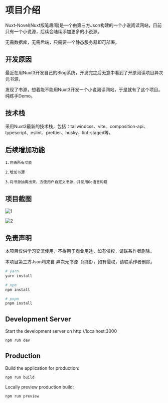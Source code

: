 # 项目介绍

Nuxt-Novel(Nuxt版笔趣阁)是一个由第三方Json构建的一个小说阅读网站，目前只有一个小说源，后续会陆续添加更多的小说源。

无需数据库，无需后端，只需要一个静态服务器即可部署。

## 开发原因

最近在用Nuxt3开发自己的Blog系统，开发完之后无意中看到了开原阅读项目异次元书源，

发现了书源，想着能不能用Nuxt3开发一个小说阅读网站，于是就有了这个项目。纯练手Demo。

## 技术栈

采用Nuxt3最新的技术栈，包括：tailwindcss、vite、composition-api、typescript、eslint、prettier、husky、lint-staged等。

## 后续增加功能

    1.完善所有功能

    2.增加书源

    3.将书源抽离出来，方便用户自定义书源，并使用Go语言构建

## 项目截图

![1](https://img.smalljp.com/i/2023/02/08/psevpw.webp)

![2](https://img.smalljp.com/i/2023/02/08/pseyj6.webp)


## 免责声明

本项目仅供学习交流使用，不得用于商业用途，如有侵权，请联系作者删除。

本项目第三方Json均来自 异次元书源（网络），如有侵权，请联系作者删除。

```bash
# yarn
yarn install

# npm
npm install

# pnpm
pnpm install
```

## Development Server

Start the development server on http://localhost:3000

```bash
npm run dev
```

## Production

Build the application for production:

```bash
npm run build
```

Locally preview production build:

```bash
npm run preview
```
